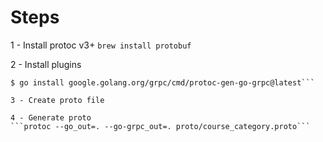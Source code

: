 # Steps

1 - Install protoc v3+
```brew install protobuf```

2 - Install plugins
```$ go install google.golang.org/protobuf/cmd/protoc-gen-go@latest
$ go install google.golang.org/grpc/cmd/protoc-gen-go-grpc@latest```

3 - Create proto file

4 - Generate proto
```protoc --go_out=. --go-grpc_out=. proto/course_category.proto```